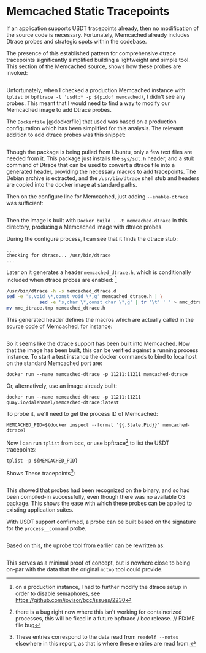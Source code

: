 # Memcached Static Tracepoints

If an application supports USDT tracepoints already, then no
modification of the source code is necessary. Fortunately, Memcached
already includes Dtrace probes and strategic spots within the codebase.

The presence of this established pattern for comprehensive dtrace
tracepoints significantly simplified building a lightweight and simple
tool. This section of the Memcached source, shows how these probes are
invoked:

```{.c include=src/memcached/memcached.c startLine=1358 endLine=1386}
```

Unfortunately, when I checked a production Memcached instance with `tplist`
or `bpftrace -l 'usdt:* -p $(pidof memcached)`, I didn't see any probes. This
meant that I would need to find a way to modify our Memcached image to add
Dtrace probes.

The `Dockerfile` [@dockerfile] that used was based on a production configuration
which has been simplified for this analysis. The relevant addition to add
dtrace probes was this snippet:

```{.bash include=src/docker/Dockerfile startLine=9 endLine=14}
```
Though the package is being pulled from Ubuntu, only a few text files
are needed from it. This package just installs the `sys/sdt.h` header, and
a stub command of Dtrace that can be used to convert a dtrace file into
a generated header, providing the necessary macros to add tracepoints.
The Debian archive is extracted, and the `/usr/bin/dtrace` shell stub and
headers are copied into the docker image at standard paths.

Then on the configure line for Memcached, just adding `--enable-dtrace` was
sufficient:

```{.bash include=src/docker/Dockerfile startLine=54 endLine=61}
```

Then the image is built with `Docker build . -t memcached-dtrace` in this
directory, producing a Memcached image with dtrace probes.

During the configure process, I can see that it finds the dtrace stub:

```
...
checking for dtrace... /usr/bin/dtrace
...
```

Later on it generates a header `memcached_dtrace.h`, which is conditionally
included when dtrace probes are enabled: [^9]

```bash
/usr/bin/dtrace -h -s memcached_dtrace.d
sed -e 's,void \*,const void \*,g' memcached_dtrace.h | \
            sed -e 's,char \*,const char \*,g' | tr '\t' ' ' > mmc_dtrace.tmp
mv mmc_dtrace.tmp memcached_dtrace.h
```

This generated header defines the macros which are actually called in the
source code of Memcached, for instance:


```{.c include=src/memcached_dtrace.h startLine=93 endLine=95}
```

So it seems like the dtrace support has been built into Memcached. Now that
the image has been built, this can be verified against a running process
instance. To start a test instance the docker commands to bind to localhost on
the standard Memcached port are:

```
docker run --name memcached-dtrace -p 11211:11211 memcached-dtrace
```

Or, alternatively, use an image already built:

```
docker run --name memcached-dtrace -p 11211:11211 quay.io/dalehamel/memcached-dtrace:latest
```

To probe it, we'll need to get the process ID of Memcached:

```
MEMCACHED_PID=$(docker inspect --format '{{.State.Pid}}' memcached-dtrace)
```

Now I can run `tplist` from bcc, or use bpftrace[^8] to list the USDT
tracepoints:

```
tplist -p ${MEMCACHED_PID}
```

Shows These tracepoints[^16]:

```.bash include=src/tracepoints.txt
```

This showed that probes had been recognized on the binary, and so had
been compiled-in successfully, even though there was no available OS
package. This shows the ease with which these probes can be applied to
existing application suites.

With USDT support confirmed, a probe can be built based on the signature
for the `process__command` probe.

```{.c include=src/memcached/memcached_dtrace.d startLine=168 endLine=174}
```

Based on this, the uprobe tool from earlier can be rewritten as:

```{.awk include=src/mcsnoop-usdt.bt}
```

This serves as a minimal proof of concept, but is nowhere close to being
on-par with the data that the original `mctop` tool could provide.

[^8]: there is a bug right now where this isn't working for
      containerized processes, this will be fixed in a future bpftrace /
      bcc release. // FIXME file bug
[^9]: on a production instance, I had to further modify the dtrace setup in
      order to disable semaphores, see https://github.com/iovisor/bcc/issues/2230
[^16]: These entries correspond to the data read from `readelf --notes`
      elsewhere in this report, as that is where these entries are read from.
